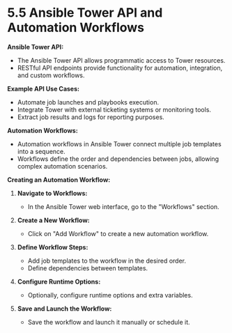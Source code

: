 # 5.5 Ansible Tower API and Automation Workflows

**Ansible Tower API:**

- The Ansible Tower API allows programmatic access to Tower resources.
- RESTful API endpoints provide functionality for automation, integration, and custom workflows.

**Example API Use Cases:**

- Automate job launches and playbooks execution.
- Integrate Tower with external ticketing systems or monitoring tools.
- Extract job results and logs for reporting purposes.

**Automation Workflows:**

- Automation workflows in Ansible Tower connect multiple job templates into a sequence.
- Workflows define the order and dependencies between jobs, allowing complex automation scenarios.

**Creating an Automation Workflow:**

1.  **Navigate to Workflows:**

    - In the Ansible Tower web interface, go to the "Workflows" section.

2.  **Create a New Workflow:**

    - Click on "Add Workflow" to create a new automation workflow.

3.  **Define Workflow Steps:**

    - Add job templates to the workflow in the desired order.
    - Define dependencies between templates.

4.  **Configure Runtime Options:**

    - Optionally, configure runtime options and extra variables.

5.  **Save and Launch the Workflow:**

    - Save the workflow and launch it manually or schedule it.
